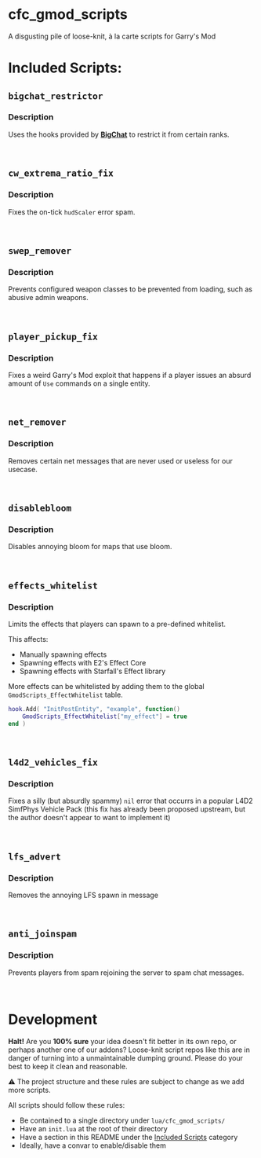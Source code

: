 # cfc_gmod_scripts
A disgusting pile of loose-knit, à la carte scripts for Garry's Mod

# Included Scripts:

## `bigchat_restrictor`

### Description
Uses the hooks provided by **[BigChat](https://github.com/CFC-Servers/gm_bigchat/)** to restrict it from certain ranks.

<br>

## `cw_extrema_ratio_fix`

### Description
Fixes the on-tick `hudScaler` error spam.

<br>

## `swep_remover`

### Description
Prevents configured weapon classes to be prevented from loading, such as abusive admin weapons.

<br>

## `player_pickup_fix`

### Description
Fixes a weird Garry's Mod exploit that happens if a player issues an absurd amount of `Use` commands on a single entity.

<br>

## `net_remover`

### Description
Removes certain net messages that are never used or useless for our usecase.

<br>

## `disablebloom`

### Description
Disables annoying bloom for maps that use bloom.

<br>

## `effects_whitelist`

### Description
Limits the effects that players can spawn to a pre-defined whitelist.

This affects:
- Manually spawning effects
- Spawning effects with E2's Effect Core
- Spawning effects with Starfall's Effect library

More effects can be whitelisted by adding them to the global `GmodScripts_EffectWhitelist` table.
```lua
hook.Add( "InitPostEntity", "example", function()
    GmodScripts_EffectWhitelist["my_effect"] = true
end )
```

<br>

## `l4d2_vehicles_fix`

### Description
Fixes a silly (but absurdly spammy) `nil` error that occurrs in a popular L4D2 SimfPhys Vehicle Pack (this fix has already been proposed upstream, but the author doesn't appear to want to implement it)

<br>

## `lfs_advert`

### Description
Removes the annoying LFS spawn in message

<br>

## `anti_joinspam`

### Description
Prevents players from spam rejoining the server to spam chat messages.

<br>

# Development
**Halt!**
Are you **100% sure** your idea doesn't fit better in its own repo, or perhaps another one of our addons?
Loose-knit script repos like this are in danger of turning into a unmaintainable dumping ground. Please do your best to keep it clean and reasonable.


⚠️ The project structure and these rules are subject to change as we add more scripts.

All scripts should follow these rules:
 - Be contained to a single directory under `lua/cfc_gmod_scripts/`
 - Have an `init.lua` at the root of their directory
 - Have a section in this README under the [Included Scripts](#included-scripts) category
 - Ideally, have a convar to enable/disable them
